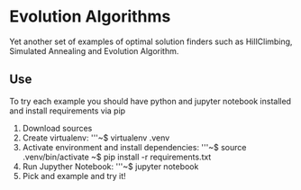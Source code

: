 # Evolution Algorithms

Yet another set of examples of optimal solution finders such as HillClimbing, Simulated Annealing and Evolution Algorithm.

## Use
To try each example you should have python and jupyter notebook installed and install requirements via pip

1. Download sources
2. Create virtualenv: 
'''~$ virtualenv .venv
3. Activate environment and install dependencies:
'''~$ source .venv/bin/activate
~$ pip install -r requirements.txt
4. Run Jupyther Notebook:
'''~$ jupyter notebook
5. Pick and example and try it!

